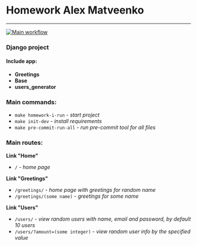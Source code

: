# Homework Alex Matveenko

***

[![Main workflow](https://github.com/hillel-i-python-pro-i-2022-08-26/homework_django__alex-matveenko/actions/workflows/main-workflow.yml/badge.svg)](https://github.com/hillel-i-python-pro-i-2022-08-26/homework_django__alex-matveenko/actions/workflows/main-workflow.yml)

### Django project

#### Include app:

* **Greetings**
* **Base**
* **users_generator**

### Main commands:

* `make homework-i-run` - *start project*
* `make init-dev` - *install requirements*
* `make pre-commit-run-all` - *run pre-commit tool for all files*

### Main routes:

**Link "Home"**

* `/` - *home page*

**Link "Greetings"**

* `/greetings/` - *home page with greetings for random name*
* `/greetings/(some name)` - *greetings for some name*

**Link "Users"**

* `/users/` - *view random users with name, email and password, by default 10 users*
* `/users/?amount=(some integer)` - *view random user info by the specified value*